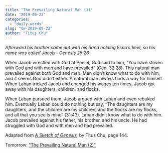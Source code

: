 ```yaml
---
title: "The Prevailing Natural Man (1)"
date: "2019-09-23"
categories: 
  - "daily-words"
slug: "dw-2019-09-23"
author: "Titus Chu"
---
```


_Afterward his brother came out with his hand holding Esau’s heel, so his name was called Jacob - Genesis 25:26_

When Jacob wrestled with God at Peniel, God said to him, “You have striven with God and with men and have prevailed” (Gen. 32:28). This natural man prevailed against both God and men. Men didn’t know what to do with him, and it seems God didn’t either. A natural man always finds a way for himself. When Laban tricked Jacob and changed his wages ten times, Jacob got away with his daughters, children, and flocks.

When Laban pursued them, Jacob argued with Laban and even rebuked him. Eventually Laban could do nothing but say, “The daughters are my daughters, and the children are my children, and the flocks are my flocks, and all that you see is mine” (31:43). Laban didn’t know what to do with him. Jacob prevailed against his father, his brother, and his uncle. He had struggled with God and with men and had prevailed.

Adapted from _[A Sketch of Genesis](/book-gen-sketch "Go to the listing for this book"),_ by Titus Chu, page 144.

Tomorrow: [“The Prevailing Natural Man (2)"](/dw-2019-09-24)

